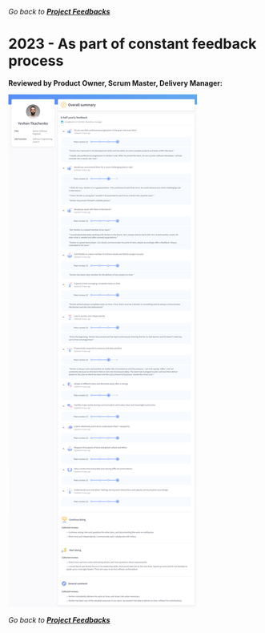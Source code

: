 *Go back to [**Project Feedbacks**](../../README.md#project-feedbacks)*

# 2023 - As part of constant feedback process

**Reviewed by Product Owner, Scrum Master, Delivery Manager:**

![picture](../pictures/feedbacks/2023-Mar-EPAM-Summary-Feedback.PNG)

*Go back to [**Project Feedbacks**](../../README.md#project-feedbacks)*
